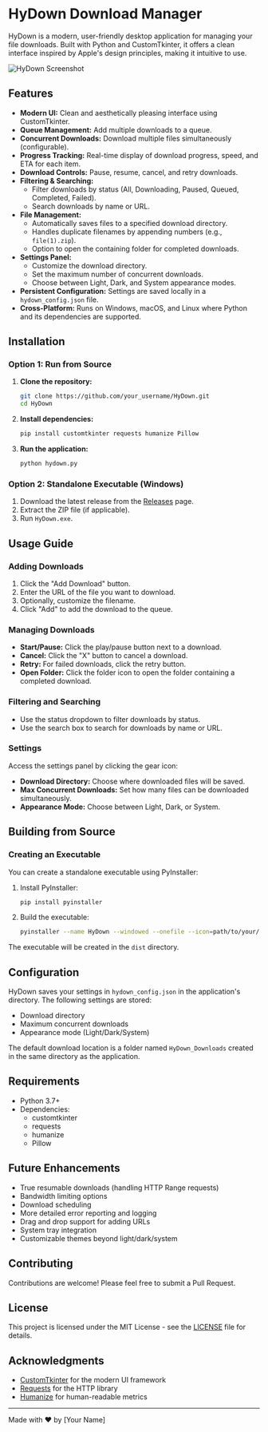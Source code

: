 # HyDown Download Manager

HyDown is a modern, user-friendly desktop application for managing your file downloads. Built with Python and CustomTkinter, it offers a clean interface inspired by Apple's design principles, making it intuitive to use.

![HyDown Screenshot]()

## Features

* **Modern UI:** Clean and aesthetically pleasing interface using CustomTkinter.
* **Queue Management:** Add multiple downloads to a queue.
* **Concurrent Downloads:** Download multiple files simultaneously (configurable).
* **Progress Tracking:** Real-time display of download progress, speed, and ETA for each item.
* **Download Controls:** Pause, resume, cancel, and retry downloads.
* **Filtering & Searching:**
    * Filter downloads by status (All, Downloading, Paused, Queued, Completed, Failed).
    * Search downloads by name or URL.
* **File Management:**
    * Automatically saves files to a specified download directory.
    * Handles duplicate filenames by appending numbers (e.g., `file(1).zip`).
    * Option to open the containing folder for completed downloads.
* **Settings Panel:**
    * Customize the download directory.
    * Set the maximum number of concurrent downloads.
    * Choose between Light, Dark, and System appearance modes.
* **Persistent Configuration:** Settings are saved locally in a `hydown_config.json` file.
* **Cross-Platform:** Runs on Windows, macOS, and Linux where Python and its dependencies are supported.

## Installation

### Option 1: Run from Source

1. **Clone the repository:**
   ```bash
   git clone https://github.com/your_username/HyDown.git
   cd HyDown
   ```

2. **Install dependencies:**
   ```bash
   pip install customtkinter requests humanize Pillow
   ```

3. **Run the application:**
   ```bash
   python hydown.py
   ```

### Option 2: Standalone Executable (Windows)

1. Download the latest release from the [Releases](https://github.com/your_username/HyDown/releases) page.
2. Extract the ZIP file (if applicable).
3. Run `HyDown.exe`.

## Usage Guide

### Adding Downloads

1. Click the "Add Download" button.
2. Enter the URL of the file you want to download.
3. Optionally, customize the filename.
4. Click "Add" to add the download to the queue.

### Managing Downloads

- **Start/Pause:** Click the play/pause button next to a download.
- **Cancel:** Click the "X" button to cancel a download.
- **Retry:** For failed downloads, click the retry button.
- **Open Folder:** Click the folder icon to open the folder containing a completed download.

### Filtering and Searching

- Use the status dropdown to filter downloads by status.
- Use the search box to search for downloads by name or URL.

### Settings

Access the settings panel by clicking the gear icon:

- **Download Directory:** Choose where downloaded files will be saved.
- **Max Concurrent Downloads:** Set how many files can be downloaded simultaneously.
- **Appearance Mode:** Choose between Light, Dark, or System.

## Building from Source

### Creating an Executable

You can create a standalone executable using PyInstaller:

1. Install PyInstaller:
   ```bash
   pip install pyinstaller
   ```

2. Build the executable:
   ```bash
   pyinstaller --name HyDown --windowed --onefile --icon=path/to/your/icon.ico hydown.py
   ```

The executable will be created in the `dist` directory.

## Configuration

HyDown saves your settings in `hydown_config.json` in the application's directory. The following settings are stored:

- Download directory
- Maximum concurrent downloads
- Appearance mode (Light/Dark/System)

The default download location is a folder named `HyDown_Downloads` created in the same directory as the application.

## Requirements

- Python 3.7+
- Dependencies:
  - customtkinter
  - requests
  - humanize
  - Pillow

## Future Enhancements

- True resumable downloads (handling HTTP Range requests)
- Bandwidth limiting options
- Download scheduling
- More detailed error reporting and logging
- Drag and drop support for adding URLs
- System tray integration
- Customizable themes beyond light/dark/system

## Contributing

Contributions are welcome! Please feel free to submit a Pull Request.

## License

This project is licensed under the MIT License - see the [LICENSE](LICENSE) file for details.

## Acknowledgments

- [CustomTkinter](https://github.com/TomSchimansky/CustomTkinter) for the modern UI framework
- [Requests](https://docs.python-requests.org/) for the HTTP library
- [Humanize](https://github.com/jmoiron/humanize) for human-readable metrics

---

Made with ❤️ by [Your Name]
